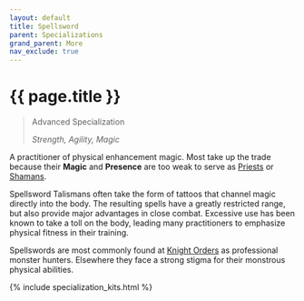 ```yaml
---
layout: default
title: Spellsword
parent: Specializations
grand_parent: More
nav_exclude: true
---
```


# {{ page.title }}

> Advanced Specialization
> 
> _Strength, Agility, Magic_

A practitioner of physical enhancement magic. Most take up the trade because their **<span style="color: {{ site.mage_color }}">Magic</span>** and **<span style="color: {{ site.mage_color }}">Presence</span>** are too weak to serve as [Priests](priest.html) or [Shamans](shaman.html).

Spellsword Talismans often take the form of tattoos that channel magic directly into the body. The resulting spells have a greatly restricted range, but also provide major advantages in close combat. Excessive use has been known to take a toll on the body, leading many practitioners to emphasize physical fitness in their training.

Spellswords are most commonly found at [Knight Orders](../the_world.html#the-knight-orders) as professional monster hunters. Elsewhere they face a strong stigma for their monstrous physical abilities. 

{% include specialization_kits.html %}
